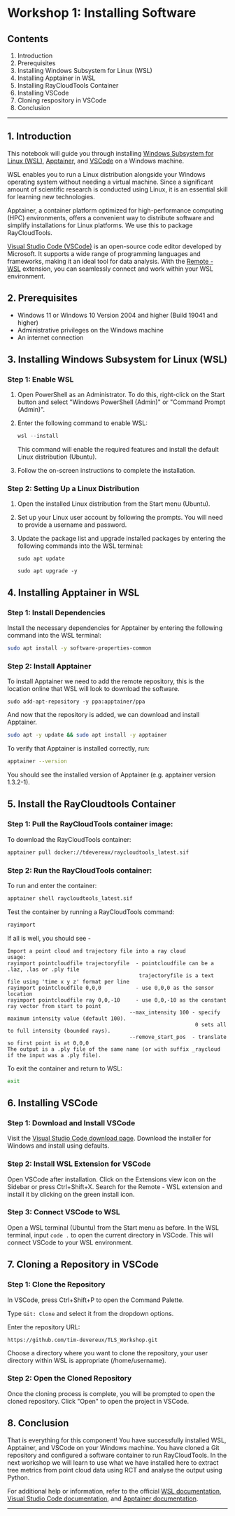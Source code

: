 # Workshop 1: Installing Software

##  Contents

1. Introduction
2. Prerequisites
3. Installing Windows Subsystem for Linux (WSL)
4. Installing Apptainer in WSL
5. Installing RayCloudTools Container
6. Installing VSCode
7. Cloning respository in VSCode
8. Conclusion

---

## 1. Introduction

This notebook will guide you through installing [Windows Subsystem for Linux (WSL)](https://docs.microsoft.com/en-us/windows/wsl/install), [Apptainer](https://apptainer.org/), and [VSCode](https://code.visualstudio.com/) on a Windows machine.

WSL enables you to run a Linux distribution alongside your Windows operating system without needing a virtual machine. Since a significant amount of scientific research is conducted using Linux, it is an essential skill for learning new technologies.

Apptainer, a container platform optimized for high-performance computing (HPC) environments, offers a convenient way to distribute software and simplify installations for Linux platforms. We use this to package RayCloudTools.

[Visual Studio Code (VSCode)](https://code.visualstudio.com/) is an open-source code editor developed by Microsoft. It supports a wide range of programming languages and frameworks, making it an ideal tool for data analysis. With the [Remote - WSL](https://marketplace.visualstudio.com/items?itemName=ms-vscode-remote.remote-wsl) extension, you can seamlessly connect and work within your WSL environment.


## 2. Prerequisites

- Windows 11 or Windows 10 Version 2004 and higher (Build 19041 and higher)
- Administrative privileges on the Windows machine
- An internet connection

## 3. Installing Windows Subsystem for Linux (WSL)

### Step 1: Enable WSL

1. Open PowerShell as an Administrator. To do this, right-click on the Start button and select "Windows PowerShell (Admin)" or "Command Prompt (Admin)".
   
2. Enter the following command to enable WSL:

   ```powershell
   wsl --install
   ```

   This command will enable the required features and install the default Linux distribution (Ubuntu).

2. Follow the on-screen instructions to complete the installation.

### Step 2: Setting Up a Linux Distribution

1. Open the installed Linux distribution from the Start menu (Ubuntu).
2. Set up your Linux user account by following the prompts. You will need to provide a username and password.
3. Update the package list and upgrade installed packages by entering the following commands into the WSL terminal:

   ```
   sudo apt update
   ```
   ```
   sudo apt upgrade -y
   ```

## 4. Installing Apptainer in WSL

### Step 1: Install Dependencies

Install the necessary dependencies for Apptainer by entering the following command into the WSL terminal:

   ```bash
   sudo apt install -y software-properties-common
   ```
### Step 2: Install Apptainer
To install Apptainer we need to add the remote repository, this is the location online that WSL will look to download the software.
   ```
   sudo add-apt-repository -y ppa:apptainer/ppa
   ```
And now that the repository is added, we can download and install Apptainer.
   ```bash
   sudo apt -y update && sudo apt install -y apptainer
   ```
To verify that Apptainer is installed correctly, run:

   ```bash
   apptainer --version
   ```
You should see the installed version of Apptainer (e.g. apptainer version 1.3.2-1).

## 5. Install the RayCloudtools Container

### Step 1: Pull the RayCloudTools container image:

To download the RayCloudTools container:

   ```bash
   apptainer pull docker://tdevereux/raycloudtools_latest.sif
   ```
### Step 2: Run the RayCloudTools container:

To run and enter the container:

   ```bash
   apptainer shell raycloudtools_latest.sif
   ```

Test the container by running a RayCloudTools command:

   ```bash
   rayimport
   ```
If all is well, you should see - 
   ```
   Import a point cloud and trajectory file into a ray cloud
   usage:
   rayimport pointcloudfile trajectoryfile  - pointcloudfile can be a .laz, .las or .ply file
                                             trajectoryfile is a text file using 'time x y z' format per line
   rayimport pointcloudfile 0,0,0           - use 0,0,0 as the sensor location
   rayimport pointcloudfile ray 0,0,-10     - use 0,0,-10 as the constant ray vector from start to point
                                          --max_intensity 100 - specify maximum intensity value (default 100).
                                                               0 sets all to full intensity (bounded rays).
                                          --remove_start_pos  - translate so first point is at 0,0,0
   The output is a .ply file of the same name (or with suffix _raycloud if the input was a .ply file).
   ```
To exit the container and return to WSL:

   ```bash
   exit
   ```
## 6. Installing VSCode

### Step 1: Download and Install VSCode

   Visit the [Visual Studio Code download page](https://code.visualstudio.com/download).
   Download the installer for Windows and install using defaults.

### Step 2: Install WSL Extension for VSCode

   Open VSCode after installation.
   Click on the Extensions view icon on the Sidebar or press Ctrl+Shift+X.
   Search for the Remote - WSL extension and install it by clicking on the green install icon.

### Step 3: Connect VSCode to WSL

   Open a WSL terminal (Ubuntu) from the Start menu as before.
   In the WSL terminal, input ```code .``` to open the current directory in VSCode. This will connect VSCode to your WSL environment.




## 7. Cloning a Repository in VSCode
### Step 1: Clone the Repository

   In VSCode, press Ctrl+Shift+P to open the Command Palette.



   Type ```Git: Clone``` and select it from the dropdown options.

   Enter the repository URL:
   ```
   https://github.com/tim-devereux/TLS_Workshop.git
   ```
   Choose a directory where you want to clone the repository, your user directory within WSL is appropriate (/home/username).

### Step 2: Open the Cloned Repository

   Once the cloning process is complete, you will be prompted to open the cloned repository. Click "Open" to open the project in VSCode.


## 8. Conclusion

That is everything for this component! You have successfully installed WSL, Apptainer, and VSCode on your Windows machine. You have cloned a Git repository and configured a software container to run RayCloudTools. In the next workshop we will learn to use what we have installed here to extract tree metrics from point cloud data using RCT and analyse the output using Python.

For additional help or information, refer to the official [WSL documentation](https://docs.microsoft.com/en-us/windows/wsl/), [Visual Studio Code documentation](https://code.visualstudio.com/docs), and [Apptainer documentation](https://apptainer.org/docs/).

---
